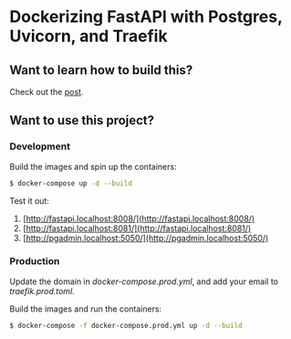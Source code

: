 # Dockerizing FastAPI with Postgres, Uvicorn, and Traefik

## Want to learn how to build this?

Check out the [post](https://testdriven.io/blog/fastapi-docker-traefik/).

## Want to use this project?

### Development

Build the images and spin up the containers:

```sh
$ docker-compose up -d --build
```

Test it out:

1. [http://fastapi.localhost:8008/](http://fastapi.localhost:8008/)
1. [http://fastapi.localhost:8081/](http://fastapi.localhost:8081/)
1. [http://pgadmin.localhost:5050/](http://pgadmin.localhost:5050/)

### Production

Update the domain in *docker-compose.prod.yml*, and add your email to *traefik.prod.toml*.

Build the images and run the containers:

```sh
$ docker-compose -f docker-compose.prod.yml up -d --build
```
